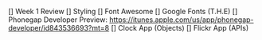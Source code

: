 [] Week 1 Review
[] Styling
[] Font Awesome
[] Google Fonts (T.H.E)
[] Phonegap Developer Preview: https://itunes.apple.com/us/app/phonegap-developer/id843536693?mt=8
[] Clock App (Objects)
[] Flickr App (APIs)
